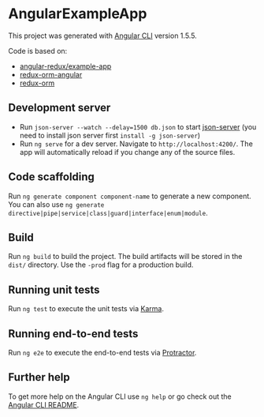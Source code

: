 # AngularExampleApp

This project was generated with [Angular CLI](https://github.com/angular/angular-cli) version 1.5.5.

Code is based on:
 * [angular-redux/example-app](https://github.com/angular-redux/example-app)
 * [redux-orm-angular](https://github.com/didomi/redux-orm-angular)
 * [redux-orm](https://github.com/tommikaikkonen/redux-orm)

## Development server

* Run `json-server --watch --delay=1500 db.json` to start [json-server](https://github.com/typicode/json-server) 
(you need to install  json server first `install -g json-server`)
* Run `ng serve` for a dev server. Navigate to `http://localhost:4200/`. The app will automatically reload if you change any of the source files.

## Code scaffolding

Run `ng generate component component-name` to generate a new component. You can also use `ng generate directive|pipe|service|class|guard|interface|enum|module`.

## Build

Run `ng build` to build the project. The build artifacts will be stored in the `dist/` directory. Use the `-prod` flag for a production build.

## Running unit tests

Run `ng test` to execute the unit tests via [Karma](https://karma-runner.github.io).

## Running end-to-end tests

Run `ng e2e` to execute the end-to-end tests via [Protractor](http://www.protractortest.org/).

## Further help

To get more help on the Angular CLI use `ng help` or go check out the [Angular CLI README](https://github.com/angular/angular-cli/blob/master/README.md).
